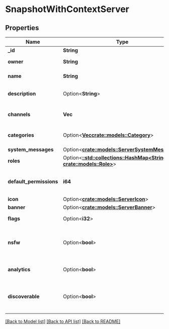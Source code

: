 # SnapshotWithContextServer

## Properties

Name | Type | Description | Notes
------------ | ------------- | ------------- | -------------
**_id** | **String** | Unique Id | 
**owner** | **String** | User id of the owner | 
**name** | **String** | Name of the server | 
**description** | Option<**String**> | Description for the server | [optional]
**channels** | **Vec<String>** | Channels within this server | 
**categories** | Option<[**Vec<crate::models::Category>**](Category.md)> | Categories for this server | [optional]
**system_messages** | Option<[**crate::models::ServerSystemMessages**](Server_system_messages.md)> |  | [optional]
**roles** | Option<[**::std::collections::HashMap<String, crate::models::Role>**](Role.md)> | Roles for this server | [optional]
**default_permissions** | **i64** | Default set of server and channel permissions | 
**icon** | Option<[**crate::models::ServerIcon**](Server_icon.md)> |  | [optional]
**banner** | Option<[**crate::models::ServerBanner**](Server_banner.md)> |  | [optional]
**flags** | Option<**i32**> | Bitfield of server flags | [optional]
**nsfw** | Option<**bool**> | Whether this server is flagged as not safe for work | [optional]
**analytics** | Option<**bool**> | Whether to enable analytics | [optional]
**discoverable** | Option<**bool**> | Whether this server should be publicly discoverable | [optional]

[[Back to Model list]](../README.md#documentation-for-models) [[Back to API list]](../README.md#documentation-for-api-endpoints) [[Back to README]](../README.md)


